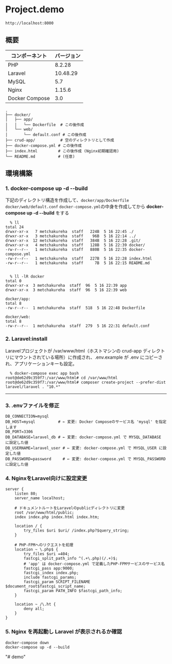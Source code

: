 # Project.demo
`http://localhost:8000`

## 概要

| コンポーネント       | バージョン  |
|-------------------|-----------|
| PHP               | 8.2.28       |
| Laravel           | 10.48.29      |
| MySQL             | 5.7       |
| Nginx             | 1.15.6    |
| Docker Compose     | 3.0       |

```
.
├── docker/
│   ├── app/
│   │   └── Dockerfile  # この後作成
│   └── web/
│       └── default.conf # この後作成
├── crud-app/           # 空のディレクトリとして作成
├── docker-compose.yml # この後作成
├── index.html         # この後作成 (Nginx初期確認用)
└── README.md          # (任意)
```

## 環境構築

### 1. docker-compose up -d --build
下記のディレクトリ構造を作成して、`docker/app/Dockerfile` `docker/web/default.conf` `docker-compose.yml`の中身を作成してから **docker-compose up -d --build** をする

```bash:bash
  % ll
total 24
drwxr-xr-x   7 metchakureha  staff   224B  5 16 22:45 ./
drwxr-xr-x   3 metchakureha  staff    96B  5 16 22:14 ../
drwxr-xr-x  12 metchakureha  staff   384B  5 16 22:28 .git/
drwxr-xr-x   4 metchakureha  staff   128B  5 16 22:39 docker/
-rw-r--r--   1 metchakureha  staff   880B  5 16 22:35 docker-compose.yml
-rw-r--r--   1 metchakureha  staff   227B  5 16 22:28 index.html
-rw-r--r--   1 metchakureha  staff     7B  5 16 22:15 README.md


  % ll -lR docker
total 0
drwxr-xr-x  3 metchakureha  staff  96  5 16 22:39 app
drwxr-xr-x  3 metchakureha  staff  96  5 16 22:39 web

docker/app:
total 8
-rw-r--r--  1 metchakureha  staff  518  5 16 22:48 Dockerfile

docker/web:
total 8
-rw-r--r--  1 metchakureha  staff  279  5 16 22:31 default.conf
```

### 2. Laravel:install
Laravelプロジェクトが /var/www/html（ホストマシンの crud-app ディレクトリにマウントされている場所）に作成され、.env.example が .env にコピーされ、アプリケーションキーも設定。
```
  % docker-compose exec app bash
root@de62d9c359f7:/var/www/html# cd /var/www/html
root@de62d9c359f7:/var/www/html# composer create-project --prefer-dist laravel/laravel . "10.*"
```

----

### 3. .envファイルを修正
```.env:.env
DB_CONNECTION=mysql
DB_HOST=mysql          # ← 変更: Docker Composeのサービス名 'mysql' を指定します
DB_PORT=3306
DB_DATABASE=laravel_db # ← 変更: docker-compose.yml で MYSQL_DATABASE に設定した値
DB_USERNAME=laravel_user # ← 変更: docker-compose.yml で MYSQL_USER に設定した値
DB_PASSWORD=password     # ← 変更: docker-compose.yml で MYSQL_PASSWORD に設定した値
```

### 4. NginxをLaravel向けに設定変更
```default.conf:
server {
    listen 80;
    server_name localhost;

    # ドキュメントルートをLaravelのpublicディレクトリに変更
    root /var/www/html/public;
    index index.php index.html index.htm;

    location / {
        try_files $uri $uri/ /index.php?$query_string;
    }

    # PHP-FPMへのリクエストを処理
    location ~ \.php$ {
        try_files $uri =404;
        fastcgi_split_path_info ^(.+\.php)(/.+)$;
        # 'app' は docker-compose.yml で定義したPHP-FPMサービスのサービス名
        fastcgi_pass app:9000;
        fastcgi_index index.php;
        include fastcgi_params;
        fastcgi_param SCRIPT_FILENAME $document_root$fastcgi_script_name;
        fastcgi_param PATH_INFO $fastcgi_path_info;
    }

    location ~ /\.ht {
        deny all;
    }
}
```


### 5. Nginx を再起動し Laravel が表示されるか確認
```
docker-compose down
docker-compose up -d --build
```
"# demo" 
